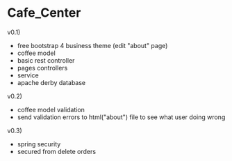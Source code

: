 # Cafe_Center

v0.1)
+ free bootstrap 4 business theme (edit "about" page)
+ coffee model
+ basic rest controller
+ pages controllers
+ service
+ apache derby database

v0.2)
+ coffee model validation
+ send validation errors to html("about") file to see what user doing wrong

v0.3)
+ spring security
+ secured from delete orders